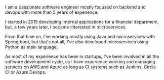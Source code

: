 I am a passionate software engineer mostly focused on backend and devops with more than 5 years of experience.

I started in 2015 developing internal applications for a financial department, but, a few years later, I became interested in microservices.

From that time on, I've working mostly using Java and microservices with Spring boot, but that's not all, I've also developed microservices using Python as main language.

As most of my experience has been in startups, I've been involved in all the software development cycle, so I have experience working and managing services on AWS and Azure as long as CI systems such as Jenkins, Circle CI or Azure Devops.
